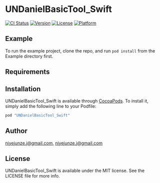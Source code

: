 # UNDanielBasicTool_Swift

[![CI Status](http://img.shields.io/travis/niyejunze.j@gmail.com/UNDanielBasicTool_Swift.svg?style=flat)](https://travis-ci.org/niyejunze.j@gmail.com/UNDanielBasicTool_Swift)
[![Version](https://img.shields.io/cocoapods/v/UNDanielBasicTool_Swift.svg?style=flat)](http://cocoapods.org/pods/UNDanielBasicTool_Swift)
[![License](https://img.shields.io/cocoapods/l/UNDanielBasicTool_Swift.svg?style=flat)](http://cocoapods.org/pods/UNDanielBasicTool_Swift)
[![Platform](https://img.shields.io/cocoapods/p/UNDanielBasicTool_Swift.svg?style=flat)](http://cocoapods.org/pods/UNDanielBasicTool_Swift)

## Example

To run the example project, clone the repo, and run `pod install` from the Example directory first.

## Requirements

## Installation

UNDanielBasicTool_Swift is available through [CocoaPods](http://cocoapods.org). To install
it, simply add the following line to your Podfile:

```ruby
pod "UNDanielBasicTool_Swift"
```

## Author

niyejunze.j@gmail.com, niyejunze.j@gmail.com

## License

UNDanielBasicTool_Swift is available under the MIT license. See the LICENSE file for more info.
